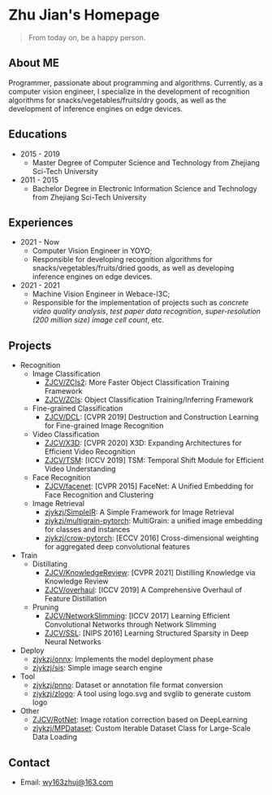 
# Zhu Jian's Homepage
> From today on, be a happy person.

## About ME

Programmer, passionate about programming and algorithms. Currently, as a computer vision engineer, I specialize in the development of recognition algorithms for snacks/vegetables/fruits/dry goods, as well as the development of inference engines on edge devices.

## Educations

* 2015 - 2019
  * Master Degree of Computer Science and Technology from Zhejiang Sci-Tech University
* 2011 - 2015
  * Bachelor Degree in Electronic Information Science and Technology from Zhejiang Sci-Tech University

## Experiences

* 2021 - Now
  * Computer Vision Engineer in YOYO;
  * Responsible for developing recognition algorithms for snacks/vegetables/fruits/dried goods, as well as developing inference engines on edge devices.
* 2021 - 2021
  * Machine Vision Engineer in Webace-I3C;
  * Responsible for the implementation of projects such as *concrete video quality analysis*, *test paper data recognition*, *super-resolution (*200 million size*) image cell count*, etc.

## Projects

* Recognition
  * Image Classification
    * [ ZJCV/ZCls2](https://github.com/ZJCV/ZCls2): More Faster Object Classification Training Framework
    * [ ZJCV/ZCls](https://github.com/ZJCV/ZCls): Object Classification Training/Inferring Framework
  * Fine-grained Classification
    * [ ZJCV/DCL](https://github.com/ZJCV/DCL): [CVPR 2019] Destruction and Construction Learning for Fine-grained Image Recognition
  * Video Classification
    * [ZJCV/X3D](https://github.com/ZJCV/X3D): [CVPR 2020] X3D: Expanding Architectures for Efficient Video Recognition
    * [ZJCV/TSM](https://github.com/ZJCV/TSM): [ICCV 2019] TSM: Temporal Shift Module for Efficient Video Understanding
  * Face Recognition
    * [ZJCV/facenet](https://github.com/ZJCV/facenet): [CVPR 2015] FaceNet: A Unified Embedding for Face Recognition and Clustering
  * Image Retrieval
    * [zjykzj/SimpleIR](https://github.com/zjykzj/SimpleIR): A Simple Framework for Image Retrieval
    * [zjykzj/multigrain-pytorch](https://github.com/zjykzj/multigrain-pytorch): MultiGrain: a unified image embedding for classes and instances
    * [zjykzj/crow-pytorch](https://github.com/zjykzj/crow-pytorch): [ECCV 2016] Cross-dimensional weighting for aggregated deep convolutional features
* Train
  * Distillating
    * [ZJCV/KnowledgeReview](https://github.com/ZJCV/KnowledgeReview): [CVPR 2021] Distilling Knowledge via Knowledge Review
    * [ ZJCV/overhaul](https://github.com/ZJCV/overhaul): [ICCV 2019] A Comprehensive Overhaul of Feature Distillation
  * Pruning
    * [ ZJCV/NetworkSlimming](https://github.com/ZJCV/NetworkSlimming): [ICCV 2017] Learning Efficient Convolutional Networks through Network Slimming
    * [ZJCV/SSL](https://github.com/ZJCV/SSL):  [NIPS 2016] Learning Structured Sparsity in Deep Neural Networks
* Deploy
  * [zjykzj/onnx](https://github.com/zjykzj/onnx): Implements the model deployment phase
  * [zjykzj/sis](https://github.com/zjykzj/sis): Simple image search engine
* Tool
  * [ zjykzj/pnno](https://github.com/zjykzj/pnno): Dataset or annotation file format conversion 
  * [ zjykzj/zlogo](https://github.com/zjykzj/zlogo): A tool using logo.svg and svglib to generate custom logo
* Other
  * [ ZJCV/RotNet](https://github.com/ZJCV/RotNet): Image rotation correction based on DeepLearning
  * [ zjykzj/MPDataset](https://github.com/zjykzj/MPDataset): Custom Iterable Dataset Class for Large-Scale Data Loading

## Contact

* Email: wy163zhuj@163.com
